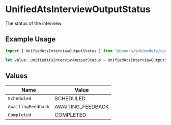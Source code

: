 # UnifiedAtsInterviewOutputStatus

The status of the interview

## Example Usage

```typescript
import { UnifiedAtsInterviewOutputStatus } from "@panora/sdk/models/components";

let value: UnifiedAtsInterviewOutputStatus = UnifiedAtsInterviewOutputStatus.Scheduled;
```

## Values

| Name               | Value              |
| ------------------ | ------------------ |
| `Scheduled`        | SCHEDULED          |
| `AwaitingFeedback` | AWAITING_FEEDBACK  |
| `Completed`        | COMPLETED          |